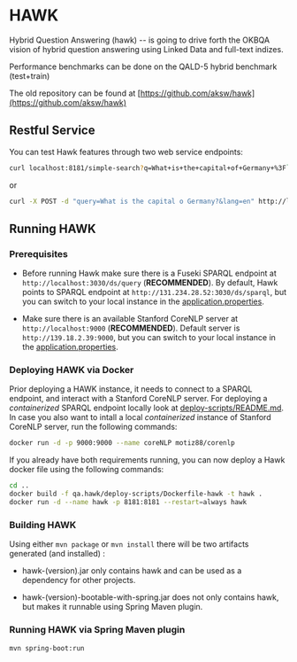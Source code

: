 # HAWK

Hybrid Question Answering (hawk) -- is going to drive forth the OKBQA vision of hybrid question answering using Linked Data and full-text indizes. 

Performance benchmarks can be done on the QALD-5 hybrid benchmark (test+train)

The old repository can be found at [https://github.com/aksw/hawk](https://github.com/aksw/hawk)

## Restful Service

You can test Hawk features through two web service endpoints:

```bash
curl localhost:8181/simple-search?q=What+is+the+capital+of+Germany+%3F``
```

or

```bash
curl -X POST -d "query=What is the capital o Germany?&lang=en" http://localhost:8181/ask-gerbil
```

## Running HAWK

### Prerequisites

* Before running Hawk make sure there is a Fuseki SPARQL endpoint at `http://localhost:3030/ds/query` (**RECOMMENDED**). By default, Hawk points to SPARQL endpoint at `http://131.234.28.52:3030/ds/sparql`, but you can switch to your local instance in the [application.properties](src/main/resources/application.properties).

* Make sure there is an available Stanford CoreNLP server at `http://localhost:9000` (**RECOMMENDED**). Default server is `http://139.18.2.39:9000`, but you can switch to your local instance in the [application.properties](src/main/resources/application.properties).

### Deploying HAWK via Docker

Prior deploying a HAWK instance, it needs to connect to a SPARQL endpoint, and interact with a Stanford CoreNLP server.
For deploying a *containerized* SPARQL endpoint locally look at [deploy-scripts/README.md](deploy-scripts/README.md).
In case you also want to intall a local *containerized* instance of Stanford CoreNLP server, run the following commands:

```bash
docker run -d -p 9000:9000 --name coreNLP motiz88/corenlp
```

If you already have both requirements running, you can now deploy a Hawk docker file using the following commands:

```bash
cd ..
docker build -f qa.hawk/deploy-scripts/Dockerfile-hawk -t hawk .
docker run -d --name hawk -p 8181:8181 --restart=always hawk
```

### Building HAWK

Using either `mvn package` or `mvn install` there will be two artifacts generated (and installed) :

* hawk-(version).jar only contains hawk and can be used as a dependency for other projects.

* hawk-(version)-bootable-with-spring.jar does not only contains hawk, but makes it runnable using Spring Maven plugin.


### Running HAWK via Spring Maven plugin

```bash
mvn spring-boot:run
```
